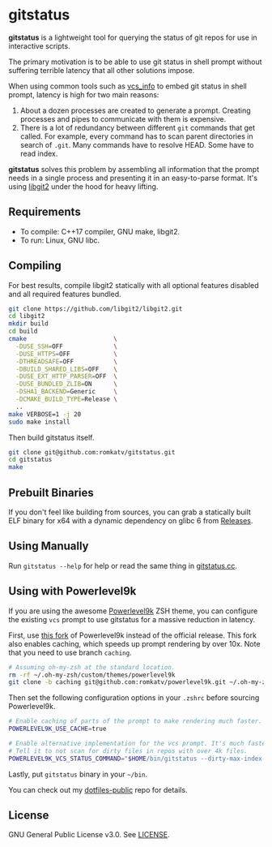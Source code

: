 # gitstatus
**gitstatus** is a lightweight tool for querying the status of git repos for use in interactive scripts.

The primary motivation is to be able to use git status in shell prompt without suffering terrible latency that all other solutions impose.

When using common tools such as [vcs_info](http://zsh.sourceforge.net/Doc/Release/User-Contributions.html#vcs_005finfo-Quickstart) to embed git status in shell prompt, latency is high for two main reasons:

  1. About a dozen processes are created to generate a prompt. Creating processes and pipes to communicate with them is expensive.
  2. There is a lot of redundancy between different `git` commands that get called. For example, every command has to scan parent directories in search of `.git`. Many commands have to resolve HEAD. Some have to read index.

**gitstatus** solves this problem by assembling all information that the prompt needs in a single process and presenting it in an easy-to-parse format. It's using [libgit2](https://libgit2.org/) under the hood for heavy lifting.

## Requirements

*  To compile: C++17 compiler, GNU make, libgit2.
*  To run: Linux, GNU libc.

## Compiling

For best results, compile libgit2 statically with all optional features disabled and all required features bundled.

```zsh
git clone https://github.com/libgit2/libgit2.git
cd libgit2
mkdir build
cd build
cmake                        \
  -DUSE_SSH=OFF              \
  -DUSE_HTTPS=OFF            \
  -DTHREADSAFE=OFF           \
  -DBUILD_SHARED_LIBS=OFF    \
  -DUSE_EXT_HTTP_PARSER=OFF  \
  -DUSE_BUNDLED_ZLIB=ON      \
  -DSHA1_BACKEND=Generic     \
  -DCMAKE_BUILD_TYPE=Release \
  ..
make VERBOSE=1 -j 20
sudo make install
```

Then build gitstatus itself.

```zsh
git clone git@github.com:romkatv/gitstatus.git
cd gitstatus
make
```

## Prebuilt Binaries

If you don't feel like building from sources, you can grab a statically built ELF binary for x64 with a dynamic dependency on glibc 6 from [Releases](https://github.com/romkatv/gitstatus/releases).

## Using Manually

Run `gitstatus --help` for help or read the same thing in [gitstatus.cc](https://github.com/romkatv/gitstatus/blob/master/src/gitstatus.cc).

## Using with Powerlevel9k

If you are using the awesome [Powerlevel9k](https://github.com/bhilburn/powerlevel9k) ZSH theme, you can configure the existing `vcs` prompt to use gitstatus for a massive reduction in latency.

First, use [this fork](https://github.com/romkatv/powerlevel9k/tree/caching) of Powerlevel9k instead of the official release. This fork also enables caching, which speeds up prompt rendering by over 10x. Note that you need to use branch `caching`.

```zsh
# Assuming oh-my-zsh at the standard location.
rm -rf ~/.oh-my-zsh/custom/themes/powerlevel9k
git clone -b caching git@github.com:romkatv/powerlevel9k.git ~/.oh-my-zsh/custom/themes/powerlevel9k
```

Then set the following configuration options in your `.zshrc` before sourcing Powerlevel9k.

```zsh
# Enable caching of parts of the prompt to make rendering much faster.
POWERLEVEL9K_USE_CACHE=true

# Enable alternative implementation for the vcs prompt. It's much faster but it only supports git.
# Tell it to not scan for dirty files in repos with over 4k files.
POWERLEVEL9K_VCS_STATUS_COMMAND="$HOME/bin/gitstatus --dirty-max-index-size=4096"
```

Lastly, put `gitstatus` binary in your `~/bin`.

You can check out my [dotfiles-public](https://github.com/romkatv/dotfiles-public) repo for details.

## License

GNU General Public License v3.0. See [LICENSE](https://github.com/romkatv/gitstatus/blob/master/LICENSE).

